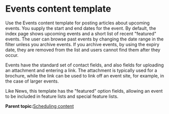 # Events content template

Use the Events content template for posting articles about upcoming events. You supply the start and end dates for the event. By default, the index page shows upcoming events and a short list of recent "featured" events. The user can browse past events by changing the date range in the filter unless you archive events. If you archive events, by using the expiry date, they are removed from the list and users cannot find them after they occur.

Events have the standard set of contact fields, and also fields for uploading an attachment and entering a link. The attachment is typically used for a brochure, while the link can be used to link off an event site, for example, in the case of larger events.

Like News, this template has the "featured" option fields, allowing an event to be included in feature lists and special feature lists.

**Parent topic:**[Scheduling content](../ctc/ctc_arch_contypes_sched.md)

